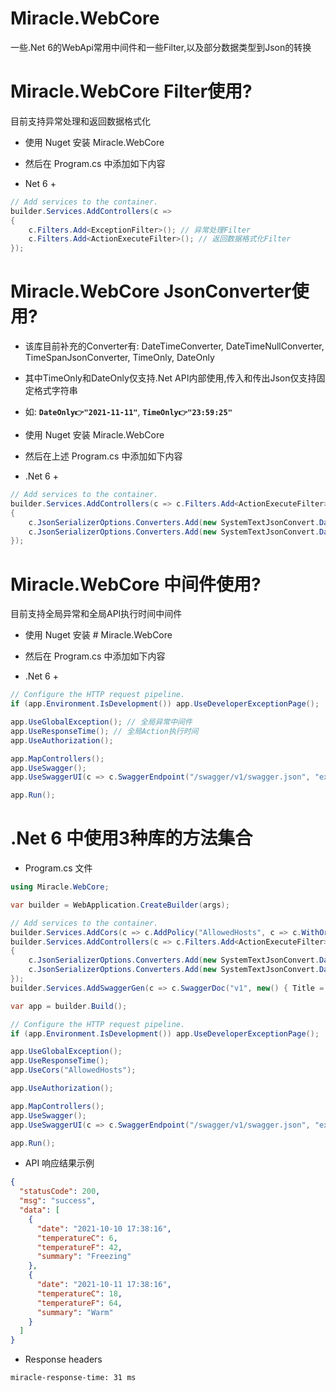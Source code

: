 # Miracle.WebCore
一些.Net 6的WebApi常用中间件和一些Filter,以及部分数据类型到Json的转换

# Miracle.WebCore Filter使用?

目前支持异常处理和返回数据格式化

* 使用 Nuget 安装 Miracle.WebCore
* 然后在 Program.cs 中添加如下内容

* Net 6 +
```csharp
// Add services to the container.
builder.Services.AddControllers(c =>
{
    c.Filters.Add<ExceptionFilter>(); // 异常处理Filter
    c.Filters.Add<ActionExecuteFilter>(); // 返回数据格式化Filter
});
```

# Miracle.WebCore JsonConverter使用?

* 该库目前补充的Converter有: DateTimeConverter, DateTimeNullConverter, TimeSpanJsonConverter, TimeOnly, DateOnly
* 其中TimeOnly和DateOnly仅支持.Net API内部使用,传入和传出Json仅支持固定格式字符串
* 如: **`DateOnly👉"2021-11-11"`**, **`TimeOnly👉"23:59:25"`**

* 使用 Nuget 安装 Miracle.WebCore
* 然后在上述 Program.cs 中添加如下内容

* .Net 6 +
```csharp
// Add services to the container.
builder.Services.AddControllers(c => c.Filters.Add<ActionExecuteFilter>()).AddJsonOptions(c =>
{
    c.JsonSerializerOptions.Converters.Add(new SystemTextJsonConvert.DateTimeConverter());
    c.JsonSerializerOptions.Converters.Add(new SystemTextJsonConvert.DateTimeNullConverter());
});
```

# Miracle.WebCore 中间件使用?

目前支持全局异常和全局API执行时间中间件

* 使用 Nuget 安装 # Miracle.WebCore
* 然后在 Program.cs 中添加如下内容

* .Net 6 +
```csharp
// Configure the HTTP request pipeline.
if (app.Environment.IsDevelopment()) app.UseDeveloperExceptionPage();

app.UseGlobalException(); // 全局异常中间件
app.UseResponseTime(); // 全局Action执行时间
app.UseAuthorization();

app.MapControllers();
app.UseSwagger();
app.UseSwaggerUI(c => c.SwaggerEndpoint("/swagger/v1/swagger.json", "example.api v1"));

app.Run();
```

# .Net 6 中使用3种库的方法集合

* Program.cs 文件

```csharp
using Miracle.WebCore;

var builder = WebApplication.CreateBuilder(args);

// Add services to the container.
builder.Services.AddCors(c => c.AddPolicy("AllowedHosts", c => c.WithOrigins(builder.Configuration.GetValue<string>("AllowedHosts").Split(",")).AllowAnyMethod().AllowAnyHeader()));
builder.Services.AddControllers(c => c.Filters.Add<ActionExecuteFilter>()).AddJsonOptions(c =>
{
    c.JsonSerializerOptions.Converters.Add(new SystemTextJsonConvert.DateTimeConverter());
    c.JsonSerializerOptions.Converters.Add(new SystemTextJsonConvert.DateTimeNullConverter());
});
builder.Services.AddSwaggerGen(c => c.SwaggerDoc("v1", new() { Title = "example.api", Version = "v1" }));

var app = builder.Build();

// Configure the HTTP request pipeline.
if (app.Environment.IsDevelopment()) app.UseDeveloperExceptionPage();

app.UseGlobalException();
app.UseResponseTime();
app.UseCors("AllowedHosts");

app.UseAuthorization();

app.MapControllers();
app.UseSwagger();
app.UseSwaggerUI(c => c.SwaggerEndpoint("/swagger/v1/swagger.json", "example.api v1"));

app.Run();
```
* API 响应结果示例
```json
{
  "statusCode": 200,
  "msg": "success",
  "data": [
    {
      "date": "2021-10-10 17:38:16",
      "temperatureC": 6,
      "temperatureF": 42,
      "summary": "Freezing"
    },
    {
      "date": "2021-10-11 17:38:16",
      "temperatureC": 18,
      "temperatureF": 64,
      "summary": "Warm"
    }
  ]
}
```
* Response headers
```
miracle-response-time: 31 ms 
```
